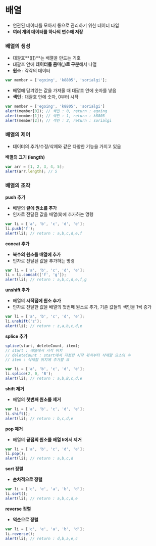# 배열

* 연관된 데이터를 모아서 통으로 관리하기 위한 데이터 타입
* **여러 개의 데이터를 하나의 변수에 저장** 

### 배열의 생성

* 대괄호**\(\[\]\)**는 배열을 만드는 기호
* 대괄호 안에 **데이터를 콤마\(,\)로 구분**해서 나열
* **원소** : 각각의 데이터

```javascript
var member = ['egoing', 'k8805', 'sorialgi'];
```

* 배열에 담겨있는 값을 가져올 때 대괄호 안에 숫자를 넣음
* **색인** : 대괄호 안에 숫자, 0부터 시작

```javascript
var member = ['egoing', 'k8805', 'sorialgi']
alert(member[0]); // 색인 : 0, return : egoing
alert(member[1]); // 색인 : 1, return : k8805
alert(member[2]); // 색인 : 2, return : sorialgi
```

### 배열의 제어

* 데이터의 추가/수정/삭제와 같은 다양한 기능을 가지고 있음

**배열의 크기 \(length\)**

```javascript
var arr = [1, 2, 3, 4, 5];
alert(arr.length); // 5
```

### 배열의 조작

 **push 추가** 

* 배열의 **끝에 원소를 추가**
* 인자로 전달된 값을 배열\(li\)에 추가하는 명령

```javascript
var li = ['a', 'b', 'c', 'd', 'e'];
li.push('f');
alert(li); // return : a,b,c,d,e,f
```

**concat 추가** 

* **복수의 원소를 배열에 추가**
* 인자로 전달된 값을 추가하는 명령

```javascript
var li = ['a', 'b', 'c', 'd', 'e'];
li = li.concat(['f', 'g']);
alert(li); // return : a,b,c,d,e,f,g
```

**unshift 추가** 

* 배열의 **시작점에 원소 추가**
* 인자로 전달한 값을 배열의 첫번째 원소로 추가, 기존 값들의 색인을 1씩 증가

```javascript
var li = ['a', 'b', 'c', 'd', 'e'];
li.unshift('z');
alert(li); // return : z,a,b,c,d,e
```

**splice 추가** 

```javascript
splice(start, deleteCount, item);
// start : 배열에서 시작 위치
// deleteCount : start에서 지정한 시작 위치부터 삭제할 요소의 수
// item : 삭제할 위치에 추가할 요
```

```javascript
var li = ['a', 'b', 'c', 'd', 'e'];
li.splice(2, 0, 'B');
alert(li); // return : a,b,B,c,d,e
```

**shift 제거** 

* 배열의 **첫번째 원소를 제거** 

```javascript
var li = ['a', 'b', 'c', 'd', 'e'];
li.shift();
alert(li); // return : b,c,d,e
```

**pop 제거** 

* 배열의 **끝점의 원소를 배열 li에서 제거**

```javascript
var li = ['a', 'b', 'c', 'd', 'e'];
li.pop();
alert(li); // return : a,b,c,d
```

**sort 정렬** 

* **순차적으로 정렬**

```javascript
var li = ['c', 'e', 'a', 'b', 'd'];
li.sort();
alert(li); // return : a,b,c,d,e
```

**reverse 정렬** 

* **역순으로 정렬**

```javascript
var li = ['c', 'e', 'a', 'b', 'd'];
li.reverse();
alert(li); // return : d,b,a,e,c
```



